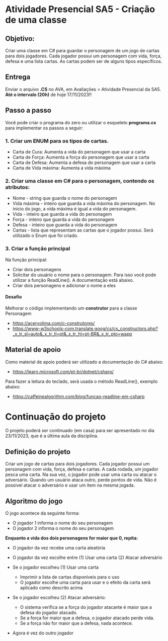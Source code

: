 # Atividade Presencial SA5 - Criação de uma classe

## Objetivo:
Criar uma classe em C# para guardar o personagem de um jogo de cartas para dois jogadores.
Cada jogador possui um personagem com vida, força, defesa e uma lista cartas.
As cartas podem ser de alguns tipos específicos. 

## Entrega
Enviar o arquivo **.CS** no AVA, em Avaliações > Atividade Presencial da SA5. **Até o intervalo (20h)** de hoje 17/11/2023!!

## Passo a passo
Você pode criar o programa do zero ou utilizar o esqueleto **programa.cs** para implementar os passos a seguir:

### 1. Criar um ENUM para os tipos de cartas.
- Carta de Cura: Aumenta a vida do personagem que usar a carta
- Carta de Força: Aumenta a força do personagem que usar a carta
- Carta de Defesa: Aumenta a defesa do personagem que usar a carta
- Carta de Vida máxima: Aumenta a vida máxima
  
### 2. Criar uma classe em C# para o personagem, contendo os atributos:
- Nome - string que guarda o nome do personagem
- Vida máxima - inteiro que guarda a vida máxima do personagem. No ínicio do jogo, a vida máxima é igual a vida do personagem.
- Vida - inteiro que guarda a vida do personagem
- Força - inteiro que guarda a vida do personagem
- Defesa - inteiro que guarda a vida do personagem
- Cartas - lista que representam as cartas que o jogador possui. Será utilizado o Enum que foi criado.

### 3. Criar a função principal
Na função principal:
- Criar dois personagens
- Solicitar do usuário o nome para o personagem. Para isso você pode utilizar a função ReadLine(). A documentação está abaixo.
- Criar dois personagens e adicionar o nome a eles

#### Desafio
Melhorar o código implementando um **construtor** para a classe Personagem
- https://acervolima.com/c-construtores/
- https://www-w3schools-com.translate.goog/cs/cs_constructors.php?_x_tr_sl=auto&_x_tr_tl=pt&_x_tr_hl=pt-BR&_x_tr_pto=wapp

## Material de apoio
Como material de apoio poderá ser utilizado a documentação do C# abaixo:
- https://learn.microsoft.com/pt-br/dotnet/csharp/

Para fazer a leitura do teclado, será usada o método ReadLine(), exemplo abaixo:
- https://caffeinealgorithm.com/blog/funcao-readline-em-csharp




# Continuação do projeto
O projeto poderá ser continuado (em casa) para ser apresentado no dia 23/11/2023, que é a última aula da disciplina.

## Definição do projeto 
Criar um jogo de cartas para dois jogadores.
Cada jogador possui um personagem com vida, força, defesa e cartas. A cada rodada, um jogador pesca uma carta.
Na sua vez, o jogador pode usar uma carta ou atacar o adversário.
Quando um usuário ataca outro, perde pontos de vida.
Não é possivel atacar o adversário e usar um item na mesma jogada.

## Algoritmo do jogo
O jogo acontece da seguinte forma:
- O jogador 1 informa o nome do seu personagem
- O jogador 2 informa o nome do seu personagem

**Enquanto a vida dos dois personagens for maior que 0, repita:**
- O jogador da vez recebe uma carta aleatória
- O jogador da vez escolhe entre (1) Usar uma carta (2) Atacar adversário
  
- Se o jogador escolheu (1) Usar uma carta
  - Imprimir a lista de cartas disponíveis para o uso
  - O jogador escolhe uma carta para usar e o efeito da carta será aplicado como descrito acima 

- Se o jogador escolheu (2) Atacar adversário:
  - O sistema verifica se a força do jogador atacante é maior que a defesa do jogador atacado.
  - Se a força for maior que a defesa, o jogador atacado perde vida.
  - Se a força não for maior que a defesa, nada acontece.

 - Agora é vez do outro jogador

